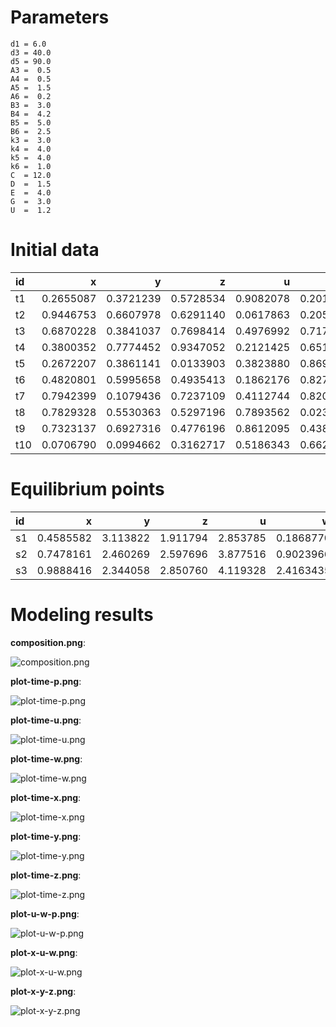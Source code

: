 # Parameters #
	d1 = 6.0
	d3 = 40.0
	d5 = 90.0
	A3 =  0.5
	A4 =  0.5
	A5 =  1.5
	A6 =  0.2
	B3 =  3.0
	B4 =  4.2
	B5 =  5.0
	B6 =  2.5
	k3 =  3.0
	k4 =  4.0
	k5 =  4.0
	k6 =  1.0
	C  = 12.0
	D  =  1.5
	E  =  4.0
	G  =  3.0
	U  =  1.2

# Initial data #
|id   |          x|          y|          z|          u|          w|          p|
|:----|----------:|----------:|----------:|----------:|----------:|----------:|
|t1   |  0.2655087|  0.3721239|  0.5728534|  0.9082078|  0.2016819|  0.8983897|
|t2   |  0.9446753|  0.6607978|  0.6291140|  0.0617863|  0.2059746|  0.1765568|
|t3   |  0.6870228|  0.3841037|  0.7698414|  0.4976992|  0.7176185|  0.9919061|
|t4   |  0.3800352|  0.7774452|  0.9347052|  0.2121425|  0.6516738|  0.1255551|
|t5   |  0.2672207|  0.3861141|  0.0133903|  0.3823880|  0.8696908|  0.3403490|
|t6   |  0.4820801|  0.5995658|  0.4935413|  0.1862176|  0.8273733|  0.6684667|
|t7   |  0.7942399|  0.1079436|  0.7237109|  0.4112744|  0.8209463|  0.6470602|
|t8   |  0.7829328|  0.5530363|  0.5297196|  0.7893562|  0.0233312|  0.4772301|
|t9   |  0.7323137|  0.6927316|  0.4776196|  0.8612095|  0.4380971|  0.2447973|
|t10  |  0.0706790|  0.0994662|  0.3162717|  0.5186343|  0.6620051|  0.4068302|


# Equilibrium points #
|id  |          x|         y|         z|         u|          w|         p|
|:---|----------:|---------:|---------:|---------:|----------:|---------:|
|s1  |  0.4585582|  3.113822|  1.911794|  2.853785|  0.1868770|  1.548992|
|s2  |  0.7478161|  2.460269|  2.597696|  3.877516|  0.9023966|  1.788483|
|s3  |  0.9888416|  2.344058|  2.850760|  4.119328|  2.4163435|  1.957512|


# Modeling results #
**composition.png**:

![composition.png](composition.png)

**plot-time-p.png**:

![plot-time-p.png](plot-time-p.png)

**plot-time-u.png**:

![plot-time-u.png](plot-time-u.png)

**plot-time-w.png**:

![plot-time-w.png](plot-time-w.png)

**plot-time-x.png**:

![plot-time-x.png](plot-time-x.png)

**plot-time-y.png**:

![plot-time-y.png](plot-time-y.png)

**plot-time-z.png**:

![plot-time-z.png](plot-time-z.png)

**plot-u-w-p.png**:

![plot-u-w-p.png](plot-u-w-p.png)

**plot-x-u-w.png**:

![plot-x-u-w.png](plot-x-u-w.png)

**plot-x-y-z.png**:

![plot-x-y-z.png](plot-x-y-z.png)

